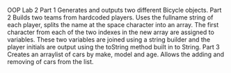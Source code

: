 OOP Lab 2
Part 1 Generates and outputs two different Bicycle objects.
Part 2 Builds two teams from hardcoded players. Uses the fullname string of each player, splits the name at the space character into an array. The first character from each of the two indexes in the new array are assigned to variables. These two variables are joined using a string builder and the player initials are output using the toString method built in to String.
Part 3 Creates an arraylist of cars by make, model and age. Allows the adding and removing of cars from the list.
        
